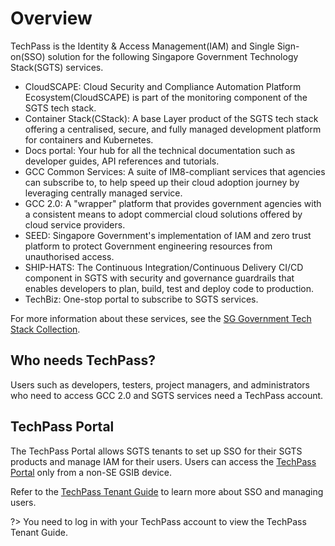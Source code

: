 # Overview

TechPass is the Identity & Access Management(IAM) and Single Sign-on(SSO) solution for the following Singapore Government Technology Stack(SGTS) services.

- CloudSCAPE: Cloud Security and Compliance Automation Platform Ecosystem(CloudSCAPE) is part of the monitoring component of the SGTS tech stack.
- Container Stack(CStack): A base Layer product of the SGTS tech stack offering a centralised, secure, and fully managed development platform for containers and Kubernetes.
- Docs portal: Your hub for all the technical documentation such as developer guides, API references and tutorials.
- GCC Common Services: A suite of IM8-compliant services that agencies can subscribe to, to help speed up their cloud adoption journey by leveraging centrally managed service.
- GCC 2.0: A "wrapper" platform that provides government agencies with a consistent means to adopt commercial cloud solutions offered by cloud service providers.
- SEED: Singapore Government's implementation of IAM and zero trust platform to protect Government engineering resources from unauthorised access.
- SHIP-HATS: The Continuous Integration/Continuous Delivery CI/CD component in SGTS with security and governance guardrails that enables developers to plan, build, test and deploy code to production.
- TechBiz: One-stop portal to subscribe to SGTS services.

For more information about these services, see the [SG Government Tech Stack Collection](https://www.developer.tech.gov.sg/products/collections/singapore-government-tech-stack/).

## Who needs TechPass?

Users such as developers, testers, project managers, and administrators who need to access GCC 2.0 and SGTS services need a TechPass account.

## TechPass Portal

The TechPass Portal allows SGTS tenants to set up SSO for their SGTS products and manage IAM for their users. Users can access the [TechPass Portal](https://portal.techpass.gov.sg) only from a non-SE GSIB device.

Refer to the [TechPass Tenant Guide](https://docs.developer.tech.gov.sg/docs/techpass-tenant-guide/#/) to learn more about SSO and managing users.

?> You need to log in with your TechPass account to view the TechPass Tenant Guide.

